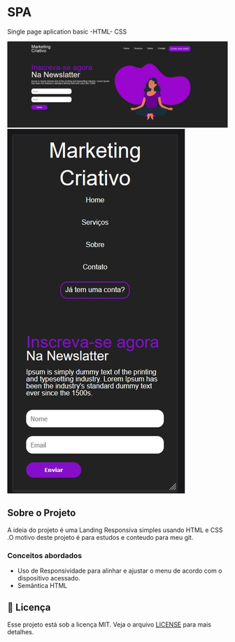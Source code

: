 # SPA
Single page aplication basic -HTML- CSS


![Preview-Screens](https://github.com/frankmagalhaes/SPA/blob/main/components/reference/ladingpage.jpg)
![Preview-Screens](https://github.com/frankmagalhaes/SPA/blob/main/components/reference/telarespons.jpg)

## Sobre o Projeto

A ideia do projeto é uma Landing Responsiva simples usando HTML e CSS .O motivo deste projeto é para estudos e conteudo  para meu git.



### Conceitos abordados

- Uso de Responsividade  para alinhar e ajustar o menu de acordo com o dispositivo acessado.
- Semântica HTML



## 📝 Licença

Esse projeto está sob a licença MIT. Veja o arquivo [LICENSE](LICENSE.md) para mais detalhes.
